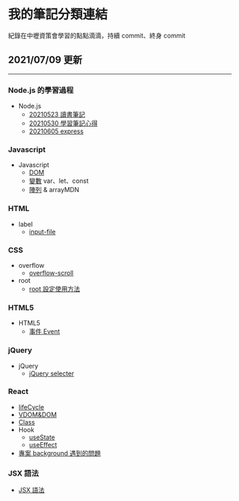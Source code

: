 # 我的筆記分類連結

紀錄在中壢資策會學習的點點滴滴，持續 commit、終身 commit

## 2021/07/09 更新

---

### Node.js 的學習過程

- Node.js
  - [20210523 讀書筆記](https://github.com/alexlin083/nodejs-mfee16/blob/master/tutorials/Note-Part1.md)
  - [20210530 學習筆記心得](https://github.com/alexlin083/nodejs-mfee16/blob/master/tutorials/Note-Part2.md)
  - [20210605 express](https://github.com/alexlin083/nodejs-mfee16/blob/master/tutorials/Note-Part3.md)

### Javascript

- Javascript
  - [DOM](https://github.com/alexlin083/nodejs-mfee16/blob/master/tutorials/javascript/DOM.md)
  - [變數](https://github.com/alexlin083/nodejs-mfee16/blob/master/tutorials/javascript/variable.md) var、let、const
  - [陣列](https://github.com/alexlin083/nodejs-mfee16/blob/master/tutorials/javascript/array.md) & arrayMDN

### HTML

- label
  - [input-file](https://github.com/alexlin083/nodejs-mfee16/blob/master/tutorials/HTML/input.md)

### CSS

- overflow
  - [overflow-scroll](https://github.com/alexlin083/nodejs-mfee16/blob/master/tutorials/CSS/scroll.md)
- root
  - [root 設定使用方法](https://github.com/alexlin083/nodejs-mfee16/blob/master/tutorials/CSS/root.md)

### HTML5

- HTML5
  - [事件 Event](https://github.com/alexlin083/nodejs-mfee16/tree/master/tutorials/HTML5)

### jQuery

- jQuery
  - [jQuery selecter](https://github.com/alexlin083/nodejs-mfee16/blob/master/tutorials/jQuery/DOMuse.md)

### React

- [lifeCycle](https://github.com/alexlin083/nodejs-mfee16/blob/master/tutorials/react/lifeCycle.md)
- [VDOM&DOM](https://github.com/alexlin083/nodejs-mfee16/blob/master/tutorials/react/VDOMandDOM.md)
- [Class](https://github.com/alexlin083/nodejs-mfee16/blob/master/tutorials/react/class.md)
- Hook
  - [useState](https://github.com/alexlin083/nodejs-mfee16/blob/master/tutorials/react/useState.md)
  - [useEffect](https://github.com/alexlin083/nodejs-mfee16/blob/master/tutorials/react/useEffect.md)
- [專案 background 遇到的問題](https://github.com/alexlin083/nodejs-mfee16/blob/master/tutorials/react/reactBackground.md)

### JSX 語法

- [JSX 語法](https://github.com/alexlin083/nodejs-mfee16/blob/master/tutorials/JSX/jsx.md)
